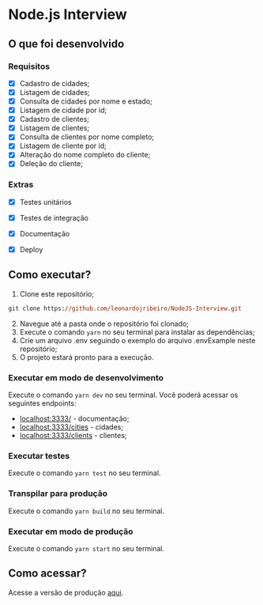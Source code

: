 # Node.js Interview

## O que foi desenvolvido

### Requisitos

- [x] Cadastro de cidades;
- [x] Listagem de cidades;
- [x] Consulta de cidades por nome e estado;
- [x] Listagem de cidade por id;
- [x] Cadastro de clientes;
- [x] Listagem de clientes;
- [x] Consulta de clientes por nome completo;
- [x] Listagem de cliente por id;
- [x] Alteração do nome completo do cliente;
- [x] Deleção do cliente;

### Extras
- [x] Testes unitários
- [x] Testes de integração
- [x] Documentação
- [x] Deploy


## Como executar?

1. Clone este repositório;
```ps
git clone https://github.com/leonardojribeiro/NodeJS-Interview.git
```
2. Navegue até a pasta onde o repositório foi clonado;
3. Execute o comando ```yarn``` no seu terminal para instalar as dependências;
4. Crie um arquivo .env seguindo o exemplo do arquivo .envExample neste repositório;
5. O projeto estará pronto para a execução.

### Executar em modo de desenvolvimento
Execute o comando ```yarn dev``` no seu terminal.
Você poderá acessar os seguintes endpoints:
- [localhost:3333/](http:localhost:3333/) - documentação;
- [localhost:3333/cities](http:localhost:3333/cities) - cidades;
- [localhost:3333/clients](http:localhost:3333/clients) - clientes;

### Executar testes
Execute o comando ```yarn test``` no seu terminal.

### Transpilar para produção
Execute o comando ```yarn build``` no seu terminal.

### Executar em modo de produção
Execute o comando ```yarn start``` no seu terminal.

## Como acessar?

Acesse a versão de produção [aqui](https://nodejs-interview-dot-global-leo.rj.r.appspot.com/).